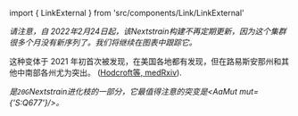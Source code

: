 import { LinkExternal } from 'src/components/Link/LinkExternal'

_请注意，自 2022年2月24日起，该Nextstrain构建不再定期更新，因为这个集群很多个月没有新序列了。我们将继续在图表中跟踪它。_

这种变体于 2021 年初首次被发现，在美国各地都有发现，但在路易斯安那州和其他中南部各州尤为突出。
([Hodcroft等, medRxiv](https://www.medrxiv.org/content/10.1101/2021.02.12.21251658v2)). <br/>

<Var name="S:677P.Pelican" prefix=""/>是`20G`Nextstrain进化枝的一部分，它最值得注意的突变是<AaMut mut={'S:Q677'}/>。  <br/>

<MdxContent filepath="clusters/S.Q677.md" />
